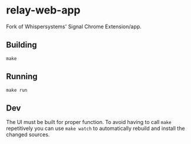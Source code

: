 relay-web-app
========
Fork of Whispersystems' Signal Chrome Extension/app.


Building
--------

    make


Running
--------

    make run


Dev
--------
The UI must be built for proper function.  To avoid having to call `make` 
repetitively you can use `make watch` to automatically rebuild and install
the changed sources.
